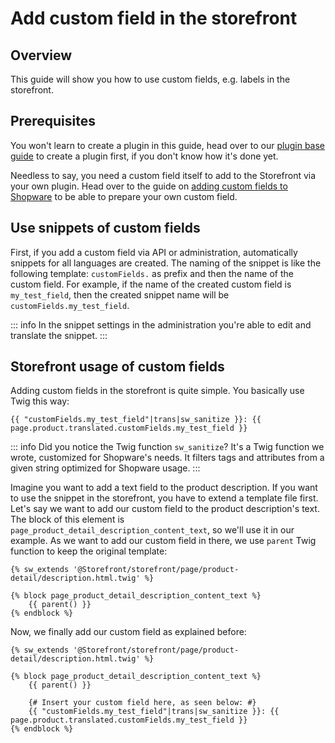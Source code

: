 # Add custom field in the storefront

## Overview

This guide will show you how to use custom fields, e.g. labels in the storefront.

## Prerequisites

You won't learn to create a plugin in this guide, head over to our [plugin base guide](../plugin-base-guide.md) to create a plugin first, if you don't know how it's done yet.

Needless to say, you need a custom field itself to add to the Storefront via your own plugin. Head over to the guide on [adding custom fields to Shopware](../framework/custom-field/add-custom-field.md) to be able to prepare your own custom field.

## Use snippets of custom fields

First, if you add a custom field via API or administration, automatically snippets for all languages are created. The naming of the snippet is like the following template: `customFields.` as prefix and then the name of the custom field. For example, if the name of the created custom field is `my_test_field`, then the created snippet name will be `customFields.my_test_field`.

::: info
In the snippet settings in the administration you're able to edit and translate the snippet.
:::

## Storefront usage of custom fields

Adding custom fields in the storefront is quite simple. You basically use Twig this way:

```text
{{ "customFields.my_test_field"|trans|sw_sanitize }}: {{ page.product.translated.customFields.my_test_field }}
```

::: info
Did you notice the Twig function `sw_sanitize`? It's a Twig function we wrote, customized for Shopware's needs. It filters tags and attributes from a given string optimized for Shopware usage.
:::

Imagine you want to add a text field to the product description. If you want to use the snippet in the storefront, you have to extend a template file first. Let's say we want to add our custom field to the product description's text. The block of this element is `page_product_detail_description_content_text`, so we'll use it in our example. As we want to add our custom field in there, we use `parent` Twig function to keep the original template:

<CodeBlock title="<plugin root>/src/Resources/views/storefront/page/product-detail/description.html.twig">


```text
{% sw_extends '@Storefront/storefront/page/product-detail/description.html.twig' %}

{% block page_product_detail_description_content_text %}
    {{ parent() }}
{% endblock %}
```


</CodeBlock>

Now, we finally add our custom field as explained before:

<CodeBlock title="<plugin root>/src/Resources/views/storefront/page/product-detail/description.html.twig">


```text
{% sw_extends '@Storefront/storefront/page/product-detail/description.html.twig' %}

{% block page_product_detail_description_content_text %}
    {{ parent() }}

    {# Insert your custom field here, as seen below: #}
    {{ "customFields.my_test_field"|trans|sw_sanitize }}: {{ page.product.translated.customFields.my_test_field }}
{% endblock %}
```


</CodeBlock>
